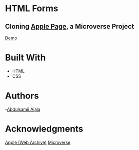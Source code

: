 # HTML Forms

## Cloning [Apple Page](https://web.archive.org/web/20140301004610/http://www.apple.com/), a Microverse Project

[Demo](https://rawcdn.githack.com/jalasem/apple-clone/4cbb4d6f10c7f6c0a6c1570a9c805c1123ae50ac/index.html)

# Built With
- HTML
- CSS

# Authors
-[Abdulsamii Ajala](https://github.com/jalasem)

# Acknowledgments
[Apple (Web Archive)](https://web.archive.org/web/20140301004610/http://www.apple.com/)
[Microverse](https://microverse.org)
